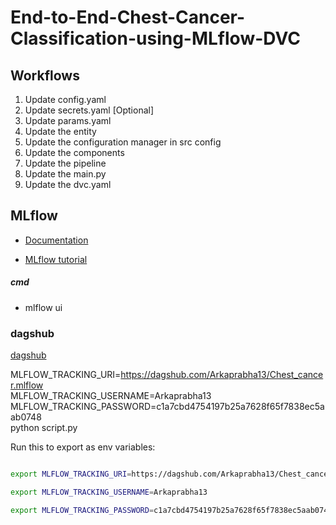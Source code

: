 # End-to-End-Chest-Cancer-Classification-using-MLflow-DVC


## Workflows

1. Update config.yaml
2. Update secrets.yaml [Optional]
3. Update params.yaml
4. Update the entity
5. Update the configuration manager in src config
6. Update the components
7. Update the pipeline 
8. Update the main.py
9. Update the dvc.yaml


## MLflow

- [Documentation](https://mlflow.org/docs/latest/index.html)

- [MLflow tutorial](https://youtube.com/playlist?list=PLkz_y24mlSJZrqiZ4_cLUiP0CBN5wFmTb&si=zEp_C8zLHt1DzWKK)

##### cmd
- mlflow ui

### dagshub
[dagshub](https://dagshub.com/)

MLFLOW_TRACKING_URI=https://dagshub.com/Arkaprabha13/Chest_cancer.mlflow \
MLFLOW_TRACKING_USERNAME=Arkaprabha13 \
MLFLOW_TRACKING_PASSWORD=c1a7cbd4754197b25a7628f65f7838ec5aab0748 \
python script.py

Run this to export as env variables:

```bash

export MLFLOW_TRACKING_URI=https://dagshub.com/Arkaprabha13/Chest_cancer.mlflow

export MLFLOW_TRACKING_USERNAME=Arkaprabha13 

export MLFLOW_TRACKING_PASSWORD=c1a7cbd4754197b25a7628f65f7838ec5aab0748

```